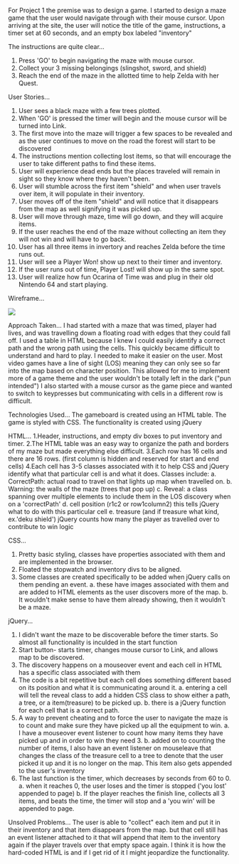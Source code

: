 For Project 1 the premise was to design a game.  I started to design a maze game that the user would navigate through with their mouse cursor. 
Upon arriving at the site, the user will notice the title of the game, instructions, a timer set at 60 seconds, and an empty box labeled "inventory"

The instructions are quite clear...
1. Press 'GO' to begin navigating the maze with mouse cursor. 
2. Collect your 3 missing belongings (slingshot, sword, and shield)
3. Reach the end of the maze in the allotted time to help Zelda with her Quest. 

User Stories...
1. User sees a black maze with a few trees plotted.
2. When 'GO' is pressed the timer will begin and the mouse cursor will be turned into Link.
3. The first move into the maze will trigger a few spaces to be revealed and as the user continues to move on the road the forest will start to be discovered 
4. The instructions mention collecting lost items, so that will encourage the user to take different paths to find these items. 
5. User will experience dead ends but the places traveled will remain in sight so they know where they haven't been.
6. User will stumble across the first item "shield" and when user travels over item, it will populate in their inventory.
7. User moves off of the item "shield" and will notice that it disappears from the map as well signifying it was picked up.
8. User will move through maze, time will go down, and they will acquire items.
9. If the user reaches the end of the maze without collecting an item they will not win and will have to go back.
10. User has all three items in invertory and reaches Zelda before the time runs out.
11. User will see a Player Won! show up next to their timer and inventory.
12. If the user runs out of time, Player Lost! will show up in the same spot.
13. User will realize how fun Ocarina of Time was and plug in their old Nintendo 64 and start playing.

Wireframe...


![](https://i.imgur.com/OIDGKTdl.jpg)

Approach Taken...
I had started with a maze that was timed, player had lives, and was travelling down a floating road with edges that they could fall off.
I used a table in HTML because I knew I could easily identify a correct path and the wrong path using the cells.
This quickly became difficult to understand and hard to play. I needed to make it easier on the user. 
Most video games have a line of sight (LOS) meaning they can only see so far into the map based on character position. 
This allowed for me to implement more of a game theme and the user wouldn't be totally left in the dark ("pun intended")
I also started with a mouse cursor as the game piece and wanted to switch to keypresses but communicating with cells in a different row is difficult. 


Technologies Used...
The gameboard is created using an HTML table.
The game is styled with CSS.
The functionality is created using jQuery

  HTML...
  1.Header, instructions, and empty div boxes to put inventory and timer.
  2.The HTML table was an easy way to organize the path and borders of my maze but made everything else difficult.
  3.Each row has 16 cells and there are 16 rows. (first column is hidden and reserved for start and end cells)
  4.Each cell has 3-5 classes associated with it to help CSS and jQuery identify what that particular cell is and what it does.
  Classes include:
    a. CorrectPath: actual road to travel on that lights up map when travelled on.
    b. Warning: the walls of the maze (trees that pop up)
    c. Reveal: a class spanning over multiple elements to include them in the LOS discovery when on a 'correctPath'
    d. cell position (r1c2 or row1column2) this tells jQuery what to do with this particular cell
    e. treasure (and if treasure what kind, ex.'deku shield') jQuery counts how many the player as travelled over to contribute to win logic
  
  CSS...
  1. Pretty basic styling, classes have properties associated with them and are implemented in the browser. 
  2. Floated the stopwatch and inventory divs to be aligned.
  3. Some classes are created specifically to be added when jQuery calls on them pending an event.
    a. these have images associated with them and are added to HTML elements as the user discovers more of the map.
    b. It wouldn't make sense to have them already showing, then it wouldn't be a maze.
    
  jQuery...
  1. I didn't want the maze to be discoverable before the timer starts. So almost all functionality is inculded in the start function
  2. Start button- starts timer, changes mouse cursor to Link, and allows map to be discovered.
  3. The discovery happens on a mouseover event and each cell in HTML has a specific class associated with them
  4. The code is a bit repetitive but each cell does something different based on its position and what it is communicating around it.
    a. entering a cell will tell the reveal class to add a hidden CSS class to show either a path, a tree, or a item(treasure) to be picked up.
    b. there is a jQuery function for each cell that is a correct path.
  5. A way to prevent cheating and to force the user to navigate the maze is to count and make sure they have picked up all the equipment to win.
    a. I have a mouseover event listener to count how many items they have picked up and in order to win they need 3.
    b. added on to counting the number of items, I also have an event listener on mouseleave that changes the class of the treasure cell to a tree to denote that the user picked it up and it is no longer on the map. This item also gets appended to the user's inventory
  6. The last function is the timer, which decreases by seconds from 60 to 0.
    a. when it reaches 0, the user loses and the timer is stopped ('you lost' appended to page)
    b. If the player reaches the finish line, collects all 3 items, and beats the time, the timer will stop and a 'you win' will be appended to page.
   


Unsolved Problems...
The user is able to "collect" each item and put it in their inventory and that item disappears from the map.
but that cell still has an event listener attached to it that will append that item to the inventory again if the player travels over that empty space again.
I think it is how the hard-coded HTML is and if I get rid of it I might jeopardize the functionality. 







